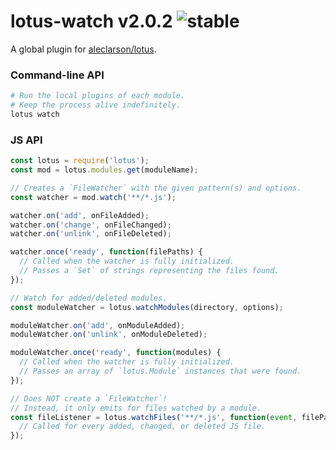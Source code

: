
# lotus-watch v2.0.2 ![stable](https://img.shields.io/badge/stability-stable-4EBA0F.svg?style=flat)

A global plugin for [aleclarson/lotus](https://github.com/aleclarson/lotus).

### Command-line API

```sh
# Run the local plugins of each module.
# Keep the process alive indefinitely.
lotus watch
```

### JS API

```js
const lotus = require('lotus');
const mod = lotus.modules.get(moduleName);

// Creates a `FileWatcher` with the given pattern(s) and options.
const watcher = mod.watch('**/*.js');

watcher.on('add', onFileAdded);
watcher.on('change', onFileChanged);
watcher.on('unlink', onFileDeleted);

watcher.once('ready', function(filePaths) {
  // Called when the watcher is fully initialized.
  // Passes a `Set` of strings representing the files found.
});

// Watch for added/deleted modules.
const moduleWatcher = lotus.watchModules(directory, options);

moduleWatcher.on('add', onModuleAdded);
moduleWatcher.on('unlink', onModuleDeleted);

moduleWatcher.once('ready', function(modules) {
  // Called when the watcher is fully initialized.
  // Passes an array of `lotus.Module` instances that were found.
});

// Does NOT create a `FileWatcher`!
// Instead, it only emits for files watched by a module.
const fileListener = lotus.watchFiles('**/*.js', function(event, filePath) {
  // Called for every added, changed, or deleted JS file.
});
```

